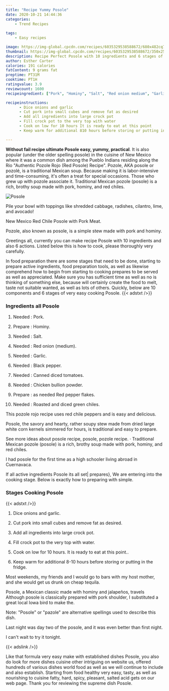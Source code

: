 ```yaml
---
title: "Recipe Yummy Posole"
date: 2020-10-21 14:44:36
categories:
    - Trend Recipes
    
tags:
    - Easy recipes

image: https://img-global.cpcdn.com/recipes/6035329538588672/680x482cq70/posole-recipe-main-photo.jpg
thumbnail: https://img-global.cpcdn.com/recipes/6035329538588672/350x250cq70/posole-recipe-main-photo.jpg
description: Recipe Perfect Posole with 10 ingredients and 6 stages of easy cooking.
author: Esther Carter
calories: 191 calories
fatContent: 9 grams fat
preptime: PT31M
cooktime: PT1H
ratingvalue: 3.9
reviewcount: 1600
recipeingredient: ["Pork", "Hominy", "Salt", "Red onion medium", "Garlic", "Black pepper", "Canned diced tomatoes", "Chicken bullion powder", "as needed Red pepper flakes", "Roasted and diced green chiles"]

recipeinstructions: 
      - Dice onions and garlic 
      - Cut pork into small cubes and remove fat as desired 
      - Add all ingredients into large crock pot 
      - Fill crock pot to the very top with water 
      - Cook on low for 10 hours It is ready to eat at this point 
      - Keep warm for additional 810 hours before storing or putting in the fridge

---
```




**Without fail recipe ultimate Posole easy, yummy, practical**. It is also popular (under the older spelling posole) in the cuisine of New Mexico where it was a common dish among the Pueblo Indians residing along the Rio &#34;Authentic Pozole Rojo (Red Posole) Recipe&#34;. Pozole, AKA posole or pozolé, is a traditional Mexican soup. Because making it is labor-intensive and time-consuming, it&#39;s often a treat for special occasions. Those who grew up with pozole associate it. Traditional Mexican pozole (posole) is a rich, brothy soup made with pork, hominy, and red chiles.


![Posole](https://img-global.cpcdn.com/recipes/6035329538588672/680x482cq70/posole-recipe-main-photo.jpg "Posole")



Pile your bowl with toppings like shredded cabbage, radishes, cilantro, lime, and avocado!

New Mexico Red Chile Posole with Pork Meat.

Pozole, also known as posole, is a simple stew made with pork and hominy.


Greetings all, currently you can make recipe Posole with 10 ingredients and also 6 actions. Listed below this is how to cook, please thoroughly very carefully.

In food preparation there are some stages that need to be done, starting to prepare active ingredients, food preparation tools, as well as likewise comprehend how to begin from starting to cooking prepares to be served as well as appreciated. Make sure you has sufficient time as well as no is thinking of something else, because will certainly create the food to melt, taste not suitable wanted, as well as lots of others. Quickly, below are 10 components and 6 stages of very easy cooking Posole.
{{< adstxt />}}

### Ingredients all Posole


1. Needed  : Pork.

1. Prepare  : Hominy.

1. Needed  : Salt.

1. Needed  : Red onion (medium).

1. Needed  : Garlic.

1. Needed  : Black pepper.

1. Needed  : Canned diced tomatoes.

1. Needed  : Chicken bullion powder.

1. Prepare  : as needed Red pepper flakes.

1. Needed  : Roasted and diced green chiles.


This pozole rojo recipe uses red chile peppers and is easy and delicious.

Posole, the savory and hearty, rather soupy stew made from dried large white corn kernels simmered for hours, is traditional and easy to prepare.

See more ideas about posole recipe, posole, pozole recipe. · Traditional Mexican pozole (posole) is a rich, brothy soup made with pork, hominy, and red chiles.

I had posole for the first time as a high schooler living abroad in Cuernavaca.


If all active ingredients Posole its all set| prepares}, We are entering into the cooking stage. Below is exactly how to preparing with simple.

### Stages Cooking Posole

{{< adstxt />}}


1. Dice onions and garlic.



1. Cut pork into small cubes and remove fat as desired.



1. Add all ingredients into large crock pot.



1. Fill crock pot to the very top with water.



1. Cook on low for 10 hours. It is ready to eat at this point..



1. Keep warm for additional 8-10 hours before storing or putting in the fridge.




Most weekends, my friends and I would go to bars with my host mother, and she would get us drunk on cheap tequila.

Posole, a Mexican classic made with hominy and jalapeños, travels Although posole is classically prepared with pork shoulder, I substituted a great local Iowa bird to make the.

Note: &#34;Posole&#34; or &#34;pazole&#34; are alternative spellings used to describe this dish.

Last night was day two of the posole, and it was even better than first night.

I can&#39;t wait to try it tonight.


{{< adslink />}}

Like that formula very easy make with established dishes Posole, you also do look for more dishes cuisine other intriguing on website us, offered hundreds of various dishes world food as well as we will continue to include and also establish. Starting from food healthy very easy, tasty, as well as nourishing to cuisine fatty, hard, spicy, pleasant, salted acid gets on our web page. Thank you for reviewing the supreme dish Posole.
